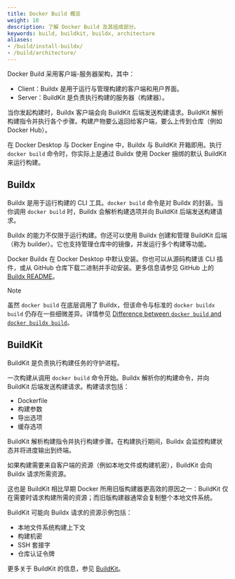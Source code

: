 ```yaml
---
title: Docker Build 概览
weight: 10
description: 了解 Docker Build 及其组成部分。
keywords: build, buildkit, buildx, architecture
aliases:
- /build/install-buildx/
- /build/architecture/
---
```


Docker Build 采用客户端-服务器架构，其中：

- Client：Buildx 是用于运行与管理构建的客户端和用户界面。
- Server：BuildKit 是负责执行构建的服务器（构建器）。

当你发起构建时，Buildx 客户端会向 BuildKit 后端发送构建请求。BuildKit 解析构建指令并执行各个步骤。构建产物要么返回给客户端，要么上传到仓库（例如 Docker Hub）。

在 Docker Desktop 与 Docker Engine 中，Buildx 与 BuildKit 开箱即用。执行 `docker build` 命令时，你实际上是通过 Buildx 使用 Docker 捆绑的默认 BuildKit 来运行构建。

## Buildx

Buildx 是用于运行构建的 CLI 工具。`docker build` 命令是对 Buildx 的封装。当你调用 `docker build` 时，Buildx 会解析构建选项并向 BuildKit 后端发送构建请求。

Buildx 的能力不仅限于运行构建。你还可以使用 Buildx 创建和管理 BuildKit 后端（称为 builder）。它也支持管理仓库中的镜像，并发运行多个构建等功能。

Docker Buildx 在 Docker Desktop 中默认安装。你也可以从源码构建该 CLI 插件，或从 GitHub 仓库下载二进制并手动安装。更多信息请参见 GitHub 上的 [Buildx README](https://github.com/docker/buildx#manual-download)。

> [!NOTE]
> 虽然 `docker build` 在底层调用了 Buildx，但该命令与标准的 `docker buildx build` 仍存在一些细微差异。详情参见 [Difference between `docker build` and `docker buildx build`](../builders/_index.md#difference-between-docker-build-and-docker-buildx-build)。

## BuildKit

BuildKit 是负责执行构建任务的守护进程。

一次构建从调用 `docker build` 命令开始。Buildx 解析你的构建命令，并向 BuildKit 后端发送构建请求。构建请求包括：

- Dockerfile
- 构建参数
- 导出选项
- 缓存选项

BuildKit 解析构建指令并执行构建步骤。在构建执行期间，Buildx 会监控构建状态并将进度输出到终端。

如果构建需要来自客户端的资源（例如本地文件或构建机密），BuildKit 会向 Buildx 请求所需资源。

这也是 BuildKit 相比早期 Docker 所用旧版构建器更高效的原因之一：BuildKit 仅在需要时请求构建所需的资源；而旧版构建器通常会复制整个本地文件系统。

BuildKit 可能向 Buildx 请求的资源示例包括：

- 本地文件系统构建上下文
- 构建机密
- SSH 套接字
- 仓库认证令牌

更多关于 BuildKit 的信息，参见 [BuildKit](/manuals/build/buildkit/_index.md)。
